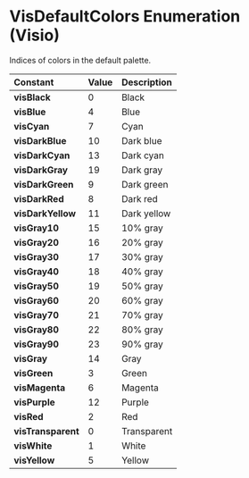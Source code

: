 
# VisDefaultColors Enumeration (Visio)

Indices of colors in the default palette.



|**Constant**|**Value**|**Description**|
|:-----|:-----|:-----|
| **visBlack**|0|Black|
| **visBlue**|4|Blue|
| **visCyan**|7|Cyan|
| **visDarkBlue**|10|Dark blue|
| **visDarkCyan**|13|Dark cyan|
| **visDarkGray**|19|Dark gray|
| **visDarkGreen**|9|Dark green|
| **visDarkRed**|8|Dark red|
| **visDarkYellow**|11|Dark yellow|
| **visGray10**|15|10% gray|
| **visGray20**|16|20% gray|
| **visGray30**|17|30% gray|
| **visGray40**|18|40% gray|
| **visGray50**|19|50% gray|
| **visGray60**|20|60% gray|
| **visGray70**|21|70% gray|
| **visGray80**|22|80% gray|
| **visGray90**|23|90% gray|
| **visGray**|14|Gray|
| **visGreen**|3|Green|
| **visMagenta**|6|Magenta|
| **visPurple**|12|Purple|
| **visRed**|2|Red|
| **visTransparent**|0|Transparent|
| **visWhite**|1|White|
| **visYellow**|5|Yellow|
